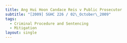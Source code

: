 ```yaml
---
title: Ang Hui Hoon Candace Reis v Public Prosecutor
subtitle: "[2009] SGHC 226 / 02\_October\_2009"
tags:
  - Criminal Procedure and Sentencing
  - Mitigation
layout: single
---
```



